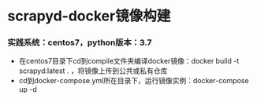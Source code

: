 # scrapyd-docker镜像构建

### 实践系统：centos7，python版本：3.7
* 在centos7目录下cd到compile文件夹编译docker镜像：docker build -t scrapyd:latest . ，将镜像上传到公共或私有仓库
* cd到docker-compose.yml所在目录下，运行镜像实例：docker-compose up -d